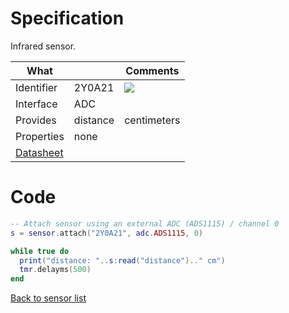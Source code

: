 # Specification

Infrared sensor.

| What         |             | Comments                   |
|--------------|-------------|----------------------------|
| Identifier   | 2Y0A21      | ![](http://git.whitecatboard.org/GP2Y0A21YK.jpg)            |
| Interface    | ADC         |                            |
| Provides     | distance    | centimeters                |
| Properties   | none        |                            |
| [Datasheet](http://www.socle-tech.com/doc/IC%20Channel%20Product/Sensors/Distance%20Measuring%20Sensor/Analog%20Output/gp2y0a21yk_e.pdf)    |             |                            |


# Code

```lua
-- Attach sensor using an external ADC (ADS1115) / channel 0
s = sensor.attach("2Y0A21", adc.ADS1115, 0)

while true do
  print("distance: "..s:read("distance").." cm")
  tmr.delayms(500)
end
```

[Back to sensor list](https://github.com/whitecatboard/Lua-RTOS-ESP32/wiki/Sensor-module#supported-sensors)